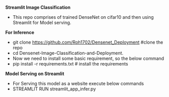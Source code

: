 **Streamlit Image Classification**
  * This repo comprises of trained DenseNet on cifar10 and then using Streamlit for Model serving.

**For Inference**
  * git clone https://github.com/Roh1702/Densenet_Deployment #clone the repo
  * cd Densenet-Image-Classification-and-Deployment.
  * Now we need to install some basic requirement, so the below command
  * pip install -r requirements.txt # install the requirements

**Model Serving on Streamlit**
* For Serving this model as a website execute below commands
* STREAMLIT RUN streamlit_app_infer.py
